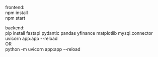 frontend:<br>
npm install<br>
npm start<br>


backend:<br>
pip install fastapi pydantic pandas yfinance matplotlib mysql.connector <br>
uvicorn app:app --reload <br>
OR <br>
python -m uvicorn app:app --reload<br>
